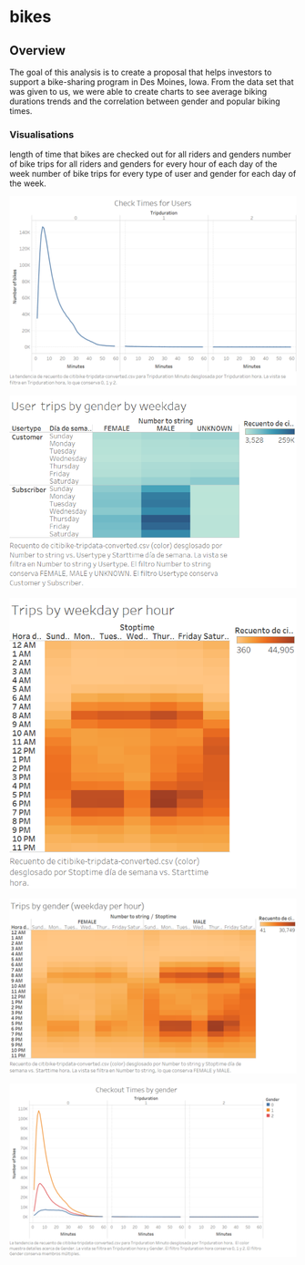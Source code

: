 # bikes

## Overview

The goal of this analysis is to create a proposal that helps investors to support a bike-sharing program in Des Moines, Iowa. From the data set that was given to us, we were able to create charts to see average biking durations trends and the correlation between gender and popular biking times.

### Visualisations

length of time that bikes are checked out for all riders and genders
number of bike trips for all riders and genders for every hour of each day of the week
number of bike trips for every type of user and gender for each day of the week.



















![Results](Resources/Number_of_bikes.png)

![Results](Resources/User_trips_by_gender_by_weekday.png)

![Results](Resources/Trips_by_weekday_per_hour.png)

![Results](Resources/Trips_by_gender_(weekday_per_hour).png)

![Results](Resources/Times_by_gender2.png)
